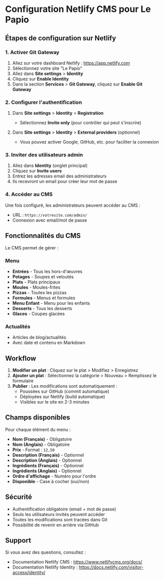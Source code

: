 # Configuration Netlify CMS pour Le Papio

## Étapes de configuration sur Netlify

### 1. Activer Git Gateway

1. Allez sur votre dashboard Netlify : https://app.netlify.com
2. Sélectionnez votre site "Le Papio"
3. Allez dans **Site settings** > **Identity**
4. Cliquez sur **Enable Identity**
5. Dans la section **Services** > **Git Gateway**, cliquez sur **Enable Git Gateway**

### 2. Configurer l'authentification

1. Dans **Site settings** > **Identity** > **Registration**
   - Sélectionnez **Invite only** (pour contrôler qui peut s'inscrire)

2. Dans **Site settings** > **Identity** > **External providers** (optionnel)
   - Vous pouvez activer Google, GitHub, etc. pour faciliter la connexion

### 3. Inviter des utilisateurs admin

1. Allez dans **Identity** (onglet principal)
2. Cliquez sur **Invite users**
3. Entrez les adresses email des administrateurs
4. Ils recevront un email pour créer leur mot de passe

### 4. Accéder au CMS

Une fois configuré, les administrateurs peuvent accéder au CMS :
- URL : `https://votresite.com/admin/`
- Connexion avec email/mot de passe

## Fonctionnalités du CMS

Le CMS permet de gérer :

### Menu
- **Entrées** - Tous les hors-d'œuvres
- **Potages** - Soupes et veloutés
- **Plats** - Plats principaux
- **Moules** - Moules-frites
- **Pizzas** - Toutes les pizzas
- **Formules** - Menus et formules
- **Menu Enfant** - Menu pour les enfants
- **Desserts** - Tous les desserts
- **Glaces** - Coupes glacées

### Actualités
- Articles de blog/actualités
- Avec date et contenu en Markdown

## Workflow

1. **Modifier un plat** : Cliquez sur le plat > Modifiez > Enregistrez
2. **Ajouter un plat** : Sélectionnez la catégorie > Nouveau > Remplissez le formulaire
3. **Publier** : Les modifications sont automatiquement :
   - Poussées sur GitHub (commit automatique)
   - Déployées sur Netlify (build automatique)
   - Visibles sur le site en 2-3 minutes

## Champs disponibles

Pour chaque élément du menu :
- **Nom (Français)** - Obligatoire
- **Nom (Anglais)** - Obligatoire
- **Prix** - Format : `12,50`
- **Description (Français)** - Optionnel
- **Description (Anglais)** - Optionnel
- **Ingrédients (Français)** - Optionnel
- **Ingrédients (Anglais)** - Optionnel
- **Ordre d'affichage** - Numéro pour l'ordre
- **Disponible** - Case à cocher (oui/non)

## Sécurité

- Authentification obligatoire (email + mot de passe)
- Seuls les utilisateurs invités peuvent accéder
- Toutes les modifications sont tracées dans Git
- Possibilité de revenir en arrière via GitHub

## Support

Si vous avez des questions, consultez :
- Documentation Netlify CMS : https://www.netlifycms.org/docs/
- Documentation Netlify Identity : https://docs.netlify.com/visitor-access/identity/
